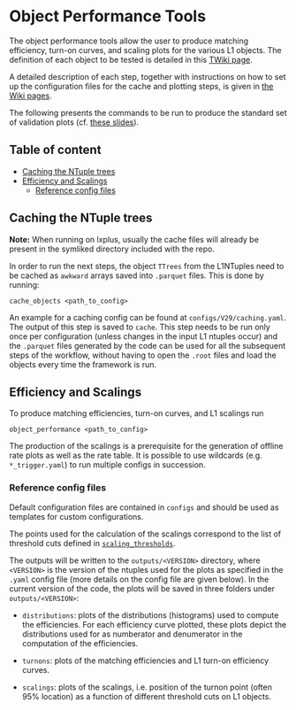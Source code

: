 # Object Performance Tools
  
  The object performance tools allow the user to produce
  matching efficiency, turn-on curves, and scaling plots for
  the various L1 objects.
  The definition of each object to be tested is detailed in
  this [TWiki page](https://twiki.cern.ch/twiki/bin/view/CMS/PhaseIIL1TriggerMenuTools).

  A detailed description of each step, together with instructions on how to set up the
  configuration files for the cache and plotting steps, is given in
  [the Wiki pages](https://github.com/cms-l1-dpg/Phase2-L1MenuTools/wiki).

  The following presents the commands to be run to produce the standard set of validation
  plots (cf. [these slides](https://twiki.cern.ch/twiki/pub/CMS/PhaseIIL1TriggerMenuTools/Phase2Menu_validation123x-3.pdf)).

## Table of content

* [Caching the NTuple trees](#caching-the-ntuple-trees)
* [Efficiency and Scalings](#efficiency-and-scalings)
  * [Reference config files](#reference-config-files)

## Caching the NTuple trees

  **Note:** When running on lxplus, usually the cache files will already
  be present in the symliked directory included with the repo.

  In order to run the next steps, the object
  `TTrees` from the L1NTuples need to be cached
  as `awkward` arrays saved into `.parquet` files.
  This is done by running:

  ```
  cache_objects <path_to_config>
  ```

  An example for a caching config can be found at `configs/V29/caching.yaml`.
  The output of this step is saved to `cache`.
  This step needs to be run only once per configuration (unless changes in the input
  L1 ntuples occur) and the `.parquet` files generated by the code can be
  used for all the subsequent steps of the workflow, without having to open the
  `.root` files and load the objects every time the framework is run.

## Efficiency and Scalings
  To produce matching efficiencies, turn-on curves, and L1 scalings run

  ```
  object_performance <path_to_config>
  ```

  The production of the scalings is a prerequisite for the generation of
  offline rate plots as well as the rate table. It is possible to use
  wildcards (e.g. `*_trigger.yaml`) to run multiple configs in succession.

### Reference config files

  Default configuration files are contained in `configs` and should be used as
  templates for custom configurations.

  The points used for the calculation of the scalings correspond to the list of
  threshold cuts defined in
  [`scaling_thresholds`](https://github.com/cms-l1-dpg/Phase2-L1MenuTools/blob/main/configs/scaling_thresholds.yaml).

  The outputs will be written to the `outputs/<VERSION>` directory,
  where `<VERSION>` is the version of the ntuples used for the plots as specified
  in the `.yaml` config file (more details on the config file are given below).
  In the current version of the code, the plots will be saved in three folders under `outputs/<VERSION>`:

  * `distributions`: plots of the distributions (histograms) used to compute the efficiencies. For each efficiency curve plotted, these plots depict the distributions used for as numberator and denumerator in the computation of the efficiencies.

  * `turnons`: plots of the matching efficiencies and L1 turn-on efficiency curves.

  * `scalings`: plots of the scalings, i.e. position of the turnon point (often 95% location) as a function of different threshold cuts on L1 objects.
